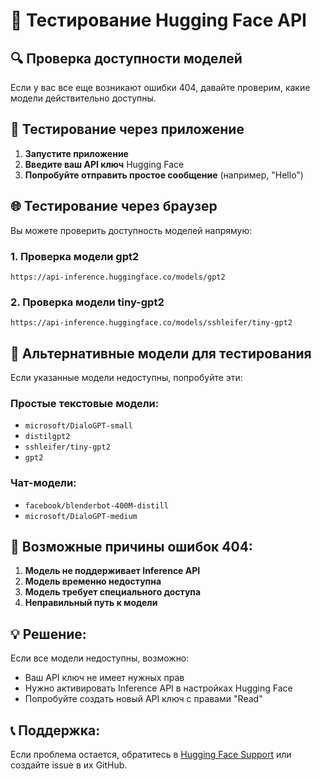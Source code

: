# 🧪 Тестирование Hugging Face API

## 🔍 Проверка доступности моделей

Если у вас все еще возникают ошибки 404, давайте проверим, какие модели действительно доступны.

## 📱 Тестирование через приложение

1. **Запустите приложение**
2. **Введите ваш API ключ** Hugging Face
3. **Попробуйте отправить простое сообщение** (например, "Hello")

## 🌐 Тестирование через браузер

Вы можете проверить доступность моделей напрямую:

### 1. Проверка модели gpt2
```
https://api-inference.huggingface.co/models/gpt2
```

### 2. Проверка модели tiny-gpt2
```
https://api-inference.huggingface.co/models/sshleifer/tiny-gpt2
```

## 🔧 Альтернативные модели для тестирования

Если указанные модели недоступны, попробуйте эти:

### Простые текстовые модели:
- `microsoft/DialoGPT-small`
- `distilgpt2`
- `sshleifer/tiny-gpt2`
- `gpt2`

### Чат-модели:
- `facebook/blenderbot-400M-distill`
- `microsoft/DialoGPT-medium`

## 🚨 Возможные причины ошибок 404:

1. **Модель не поддерживает Inference API**
2. **Модель временно недоступна**
3. **Модель требует специального доступа**
4. **Неправильный путь к модели**

## 💡 Решение:

Если все модели недоступны, возможно:
- Ваш API ключ не имеет нужных прав
- Нужно активировать Inference API в настройках Hugging Face
- Попробуйте создать новый API ключ с правами "Read"

## 📞 Поддержка:

Если проблема остается, обратитесь в [Hugging Face Support](https://huggingface.co/support) или создайте issue в их GitHub.
